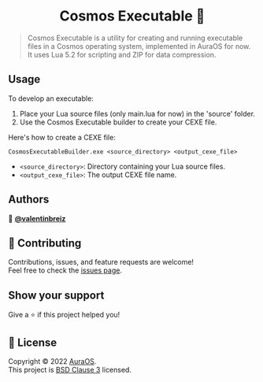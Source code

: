 <h1 align="center">Cosmos Executable 🌌</h1>

> Cosmos Executable is a utility for creating and running executable files in a Cosmos operating system, implemented in AuraOS for now. It uses Lua 5.2 for scripting and ZIP for data compression.

## Usage

To develop an executable:

1. Place your Lua source files (only main.lua for now) in the 'source' folder.
2. Use the Cosmos Executable builder to create your CEXE file.

Here's how to create a CEXE file:

```
CosmosExecutableBuilder.exe <source_directory> <output_cexe_file>
```

- `<source_directory>`: Directory containing your Lua source files.
- `<output_cexe_file>`: The output CEXE file name.

## Authors

👤 **[@valentinbreiz](https://github.com/valentinbreiz)**

## 🤝 Contributing

Contributions, issues, and feature requests are welcome!<br />Feel free to check the [issues page](https://github.com/aura-systems/CosmosExecutable/issues). 

## Show your support

Give a ⭐️ if this project helped you!

## 📝 License

Copyright © 2022 [AuraOS](https://github.com/aura-systems).<br />
This project is [BSD Clause 3](https://github.com/aura-systems/CosmosExecutable/blob/main/LICENSE.txt) licensed.
